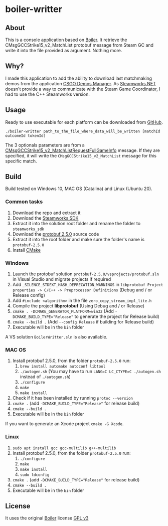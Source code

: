 # boiler-writter

## About

This is a console application based on [Boiler](https://bitbucket.org/ACB/boiler/).
It retrieve the CMsgGCCStrike15_v2_MatchList protobuf message from Steam GC and write it into the file provided as argument.
Nothing more.

## Why?

I made this application to add the ability to download last matchmaking demos from the application [CSGO Demos Manager](https://github.com/akiver/CSGO-Demos-Manager).
As [Steamworks.NET](http://steamworks.github.io/) doesn't provide a way to communicate with the Steam Game Coordinator, I had to use the C++ Steamworks version.

## Usage

Ready to use executable for each platform can be downloaded from [GitHub](https://github.com/akiver/boiler-writter/releases).

```
./boiler-writter path_to_the_file_where_data_will_be_written [matchId outcomeId tokenId]
```

The 3 optionals parameters are from a [CMsgGCCStrike15_v2_MatchListRequestFullGameInfo](https://github.com/SteamDatabase/Protobufs/blob/eeb5c60e9a6bf9f989b86bf77ec3d9e04a1bb8c6/csgo/cstrike15_gcmessages.proto#L823) message. If they are specified, it will write the `CMsgGCCStrike15_v2_MatchList` message for this specific match.

## Build

Build tested on Windows 10, MAC OS (Catalina) and Linux (Ubuntu 20).

### Common tasks

1. Download the repo and extract it
2. Download the [Steamworks SDK](https://partner.steamgames.com/)
3. Extract it into the solution root folder and rename the folder to `steamworks_sdk`
4. Download the [protobuf 2.5.0](https://github.com/google/protobuf/releases/tag/v2.5.0) source code
5. Extract it into the root folder and make sure the folder's name is `protobuf-2.5.0`
6. Install [CMake](https://cmake.org/download/)

### Windows

1. Launch the protobuf solution `protobuf-2.5.0/vsprojects/protobuf.sln` in Visual Studio and migrate projects if required
2. Add `_SILENCE_STDEXT_HASH_DEPRECATION_WARNINGS` in `libprotobuf Project properties -> C/C++ -> Preprocessor Definitions` (Debug and / or Release config)
3. Add `#include <algorithm>` in the file `zero_copy_stream_impl_lite.h`
4. Compile the project **libprotobuf** (Using Debug and / or Release)
5. `cmake . -DCMAKE_GENERATOR_PLATFORM=win32` (Add `-DCMAKE_BUILD_TYPE="Release"` to generate the project for Release build)
6. `cmake --build .` (Add `--config Release` if building for Release build)
7. Executable will be in the `bin` folder

A VS solution `BoilerWritter.sln` is also available.

### MAC OS

1. Install protobuf 2.5.0, from the folder `protobuf-2.5.0` run:
   1. `brew install automake autoconf libtool`
   2. `./autogen.sh` (You may have to run `LANG=C LC_CTYPE=C ./autogen.sh` instead of `./autogen.sh`)
   3. `./configure`
   4. `make`
   5. `make install`
2. Check if it has been installed by running `protoc --version`
3. `cmake .` (add `-DCMAKE_BUILD_TYPE="Release"` for release build)
4. `cmake --build .`
5. Executable will be in the `bin` folder

If you want to generate an Xcode project `cmake -G Xcode`.

### Linux

1. `sudo apt install gcc gcc-multilib g++-multilib`
2. Install protobuf 2.5.0, from the folder `protobuf-2.5.0` run:
   1. `./configure`
   2. `make`
   3. `make install`
   4. `sudo ldconfig`
3. `cmake .` (add `-DCMAKE_BUILD_TYPE="Release"` for release build)
4. `cmake --build .`
5. Executable will be in the `bin` folder

## License

It uses the original [Boiler](https://bitbucket.org/ACB/boiler/) license [GPL v3](https://github.com/akiver/boiler-writter/blob/master/license.txt)
